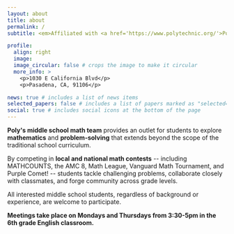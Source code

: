 ```yaml
---
layout: about
title: about
permalink: /
subtitle: <em>Affiliated with <a href='https://www.polytechnic.org/'>Polytechnic School</a> in Pasadena, CA.</em>

profile:
  align: right
  image: 
  image_circular: false # crops the image to make it circular
  more_info: >
    <p>1030 E California Blvd</p>
    <p>Pasadena, CA, 91106</p>

news: true # includes a list of news items
selected_papers: false # includes a list of papers marked as "selected={true}"
social: true # includes social icons at the bottom of the page
---
```


**Poly's middle school math team** provides an outlet for students to explore **mathematics** and **problem-solving** that extends beyond the scope of the traditional school curriculum.

By competing in **local and national math contests** -- including MATHCOUNTS, the AMC 8, Math League, Vanguard Math Tournament, and Purple Comet! -- students tackle challenging problems, collaborate closely with classmates, and forge community across grade levels.  

All interested middle school students, regardless of background or experience, are welcome to participate.

**Meetings take place on Mondays and Thursdays from 3:30-5pm in the 6th grade English classroom.**